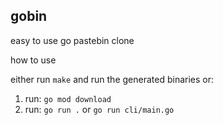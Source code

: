 ## gobin
easy to use go pastebin clone

how to use

either run `make` and run the generated binaries or:

1. run: `go mod download`
2. run: `go run .` or `go run cli/main.go`